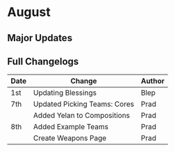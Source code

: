 # August

## Major Updates

## Full Changelogs

| Date | Change                       | Author |
| ---- | ---------------------------- | ------ |
| 1st  | Updating Blessings           | Blep   |
| 7th  | Updated Picking Teams: Cores | Prad   |
|      | Added Yelan to Compositions  | Prad   |
| 8th  | Added Example Teams          | Prad   |
|      | Create Weapons Page          | Prad   |


